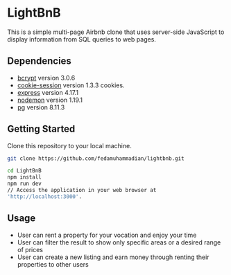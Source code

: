 # LightBnB

This is a simple multi-page Airbnb clone that uses server-side JavaScript to display information from SQL queries to web pages.

## Dependencies

- [bcrypt](https://www.npmjs.com/package/bcrypt) version 3.0.6
- [cookie-session](https://www.npmjs.com/package/cookie-session) version 1.3.3 cookies.
- [express](https://expressjs.com/) version 4.17.1
- [nodemon](https://www.npmjs.com/package/nodemon) version 1.19.1
- [pg](https://www.npmjs.com/package/pg) version 8.11.3

## Getting Started
Clone this repository to your local machine.

```bash
git clone https://github.com/fedamuhammadian/lightbnb.git

cd LightBnB
npm install
npm run dev
// Access the application in your web browser at 
'http://localhost:3000'.
```

## Usage
- User can rent a property for your vocation and enjoy your time
- User can filter the result to show only specific areas or a desired range of prices 
- User can create a new listing and earn money through renting their properties to other users
